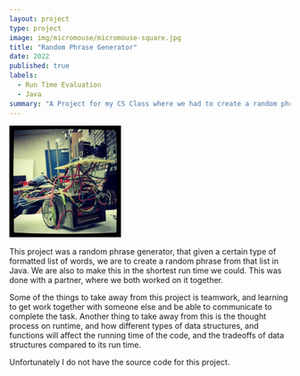 ```yaml
---
layout: project
type: project
image: img/micromouse/micromouse-square.jpg
title: "Random Phrase Generator"
date: 2022
published: true
labels:
  - Run Time Evaluation
  - Java
summary: "A Project for my CS Class where we had to create a random phrase from a certain formated list."
---
```


<div class="text-center p-4">
  <img width="200px" src="../img/micromouse/micromouse-robot.png" class="img-thumbnail" >
</div>

This project was a random phrase generator, that given a certain type of formatted list of words, we are to create a random phrase from that list in Java. We are also to make this in the shortest run time we could. This was done with a partner, where we both worked on it together.

Some of the things to take away from this project is teamwork, and learning to get work together with someone else and be able to communicate to complete the task. Another thing to take away from this is the thought process on runtime, and how different types of data structures, and functions will affect the running time of the code, and the tradeoffs of data structures compared to its run time.

Unfortunately I do not have the source code for this project.

